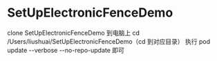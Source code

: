 # SetUpElectronicFenceDemo
 clone SetUpElectronicFenceDemo 到电脑上
 cd /Users/liushuai/SetUpElectronicFenceDemo（cd 到对应目录）
 执行 pod update --verbose --no-repo-update 即可
